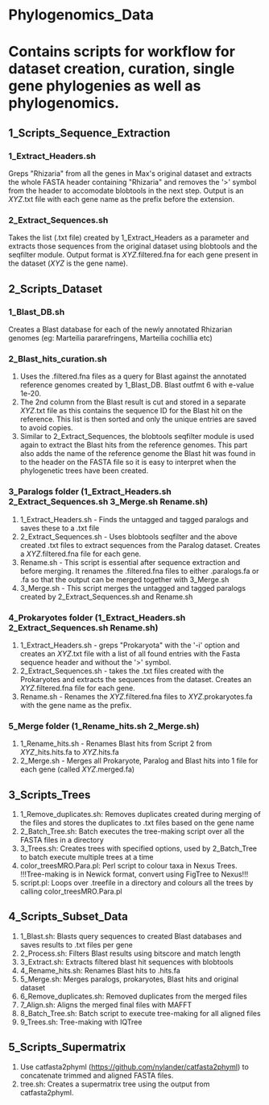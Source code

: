 # Phylogenomics_Data
# Contains scripts for workflow for dataset creation, curation, single gene phylogenies as well as phylogenomics.

## 1_Scripts_Sequence_Extraction
### 1_Extract_Headers.sh
Greps "Rhizaria" from all the genes in Max's original dataset and extracts the whole FASTA header containing "Rhizaria" and removes the '>' symbol from the header to accomodate blobtools in the next step. Output is an *XYZ*.txt file with each gene name as the prefix before the extension.

### 2_Extract_Sequences.sh
Takes the list (.txt file) created by 1_Extract_Headers as a parameter and extracts those sequences from the original dataset using blobtools and the seqfilter module.
Output format is *XYZ*.filtered.fna for each gene present in the dataset (*XYZ* is the gene name).

## 2_Scripts_Dataset
### 1_Blast_DB.sh
Creates a Blast database for each of the newly annotated Rhizarian genomes (eg: Marteilia pararefringens, Marteilia cochillia etc)

### 2_Blast_hits_curation.sh
1. Uses the .filtered.fna files as a query for Blast against the annotated reference genomes created by 1_Blast_DB. Blast outfmt 6 with e-value 1e-20. 
2. The 2nd column from the Blast result is cut and stored in a separate *XYZ*.txt file as this contains the sequence ID for the Blast hit on the reference. This list is then sorted and only the unique entries are saved to avoid copies.
3. Similar to 2_Extract_Sequences, the blobtools seqfilter module is used again to extract the Blast hits from the reference genomes. This part also adds the name of the reference genome the Blast hit was found in to the header on the FASTA file so it is easy to interpret when the phylogenetic trees have been created.

### 3_Paralogs folder (1_Extract_Headers.sh  2_Extract_Sequences.sh  3_Merge.sh Rename.sh)
1. 1_Extract_Headers.sh - Finds the untagged and tagged paralogs and saves these to a .txt file
2. 2_Extract_Sequences.sh - Uses blobtools seqfilter and the above created .txt files to extract sequences from the Paralog dataset. Creates a *XYZ*.filtered.fna file for each gene.
3. Rename.sh - This script is essential after sequence extraction and before merging. It renames the .filtered.fna files to either .paralogs.fa or .fa so that the output can be merged together with 3_Merge.sh
4. 3_Merge.sh - This script merges the untagged and tagged paralogs created by 2_Extract_Sequences.sh and Rename.sh

### 4_Prokaryotes folder (1_Extract_Headers.sh  2_Extract_Sequences.sh  Rename.sh)
1. 1_Extract_Headers.sh - greps "Prokaryota" with the '-i' option and creates an *XYZ*.txt file with a list of all found entries with the Fasta sequence header and without the '>' symbol.
2. 2_Extract_Sequences.sh - takes the .txt files created with the Prokaryotes and extracts the sequences from the dataset. Creates an *XYZ*.filtered.fna file for each gene.
3. Rename.sh - Renames the *XYZ*.filtered.fna files to *XYZ*.prokaryotes.fa with the gene name as the prefix.

### 5_Merge folder (1_Rename_hits.sh  2_Merge.sh)
1. 1_Rename_hits.sh - Renames Blast hits from Script 2 from *XYZ*_hits.hits.fa to *XYZ*.hits.fa
2. 2_Merge.sh - Merges all Prokaryote, Paralog and Blast hits into 1 file for each gene (called *XYZ*.merged.fa)

## 3_Scripts_Trees
1. 1_Remove_duplicates.sh: Removes duplicates created during merging of the files and stores the duplicates to .txt files based on the gene name
2. 2_Batch_Tree.sh: Batch executes the tree-making script over all the FASTA files in a directory
3. 3_Trees.sh: Creates trees with specified options, used by 2_Batch_Tree to batch execute multiple trees at a time
4. color_treesMRO.Para.pl: Perl script to colour taxa in Nexus Trees. !!!Tree-making is in Newick format, convert using FigTree to Nexus!!!
5. script.pl: Loops over .treefile in a directory and colours all the trees by calling color_treesMRO.Para.pl

## 4_Scripts_Subset_Data
1. 1_Blast.sh: Blasts query sequences to created Blast databases and saves results to .txt files per gene
2. 2_Process.sh: Filters Blast results using bitscore and match length
3. 3_Extract.sh: Extracts filtered blast hit sequences with blobtools
4. 4_Rename_hits.sh: Renames Blast hits to .hits.fa
5. 5_Merge.sh: Merges paralogs, prokaryotes, Blast hits and original dataset
6. 6_Remove_duplicates.sh: Removed duplicates from the merged files
7. 7_Align.sh: Aligns the merged final files with MAFFT
8. 8_Batch_Tree.sh: Batch script to execute tree-making for all aligned files
9. 9_Trees.sh: Tree-making with IQTree

## 5_Scripts_Supermatrix
1. Use catfasta2phyml (https://github.com/nylander/catfasta2phyml) to concatenate trimmed and aligned FASTA files.
2.  tree.sh: Creates a supermatrix tree using the output from catfasta2phyml.
